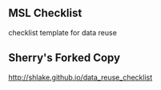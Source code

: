 ## MSL Checklist
checklist template for data reuse

## Sherry's Forked Copy
http://shlake.github.io/data_reuse_checklist
